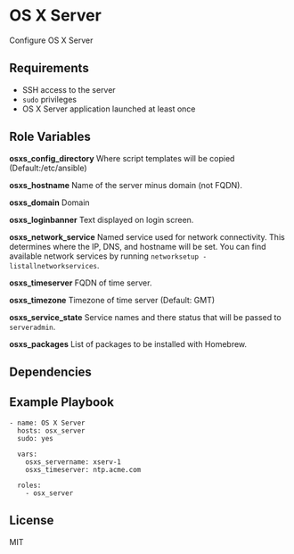 OS X Server
=========

Configure OS X Server

Requirements
------------

* SSH access to the server
* `sudo` privileges
* OS X Server application launched at least once

Role Variables
--------------
**osxs_config_directory**   Where script templates will be copied (Default:/etc/ansible)

**osxs_hostname**       Name of the server minus domain (not FQDN).

**osxs_domain**         Domain

**osxs_loginbanner**    Text displayed on login screen.

**osxs_network_service**    Named service used for network connectivity. This determines where the IP, DNS, and hostname will be set. You can find available network services by running `networksetup -listallnetworkservices`.

**osxs_timeserver**     FQDN of time server.

**osxs_timezone**       Timezone of time server (Default: GMT)

**osxs_service_state**  Service names and there status that will be passed to `serveradmin`.

**osxs_packages**       List of packages to be installed with Homebrew.


Dependencies
------------



Example Playbook
----------------

    - name: OS X Server
      hosts: osx_server
      sudo: yes

      vars:
        osxs_servername: xserv-1
        osxs_timeserver: ntp.acme.com

      roles:
        - osx_server

License
-------

MIT
